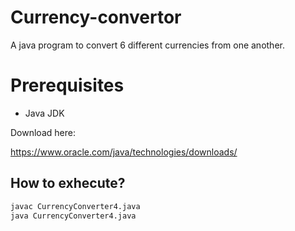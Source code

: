 # Currency-convertor
A java program to convert 6 different currencies from one another.

# Prerequisites
- Java JDK 

Download here:

https://www.oracle.com/java/technologies/downloads/

## How to exhecute?
```bash
javac CurrencyConverter4.java
java CurrencyConverter4.java
```
